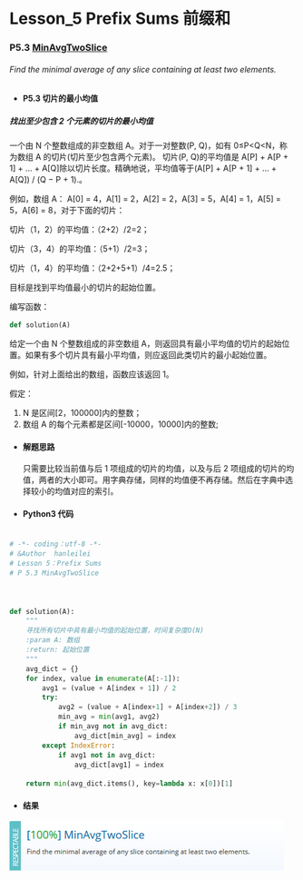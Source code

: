 # Lesson_5 Prefix Sums 前缀和

### P5.3 [MinAvgTwoSlice](https://app.codility.com/programmers/lessons/5-prefix_sums/min_avg_two_slice/)

###### Find the minimal average of any slice containing at least two elements.

- #### P5.3 切片的最小均值

##### 找出至少包含 2 个元素的切片的最小均值

一个由 N 个整数组成的非空数组 A。对于一对整数(P, Q)，如有 0≤P<Q<N，称为数组 A 的切片(切片至少包含两个元素)。
切片(P, Q)的平均值是 A[P] + A[P + 1] + ... + A[Q]除以切片长度。精确地说，平均值等于(A[P] + A[P + 1] + ... + A[Q]) / (Q − P + 1).。

例如，数组 A： A[0] = 4，A[1] = 2，A[2] = 2，A[3] = 5，A[4] = 1，A[5] = 5，A[6] = 8，对于下面的切片：

切片（1，2）的平均值：（2+2）/2=2；

切片（3，4）的平均值：（5+1）/2=3；

切片（1，4）的平均值：（2+2+5+1）/4=2.5；

目标是找到平均值最小的切片的起始位置。

编写函数：

```python
def solution(A)
```

给定一个由 N 个整数组成的非空数组 A，则返回具有最小平均值的切片的起始位置。如果有多个切片具有最小平均值，则应返回此类切片的最小起始位置。

例如，针对上面给出的数组，函数应该返回 1。

假定：

1. N 是区间[2，100000]内的整数；
2. 数组 A 的每个元素都是区间[-10000，10000]内的整数;

- #### 解题思路

  只需要比较当前值与后 1 项组成的切片的均值，以及与后 2 项组成的切片的均值，两者的大小即可。用字典存储，同样的均值便不再存储。然后在字典中选择较小的均值对应的索引。

- #### Python3 代码

```python

# -*- coding：utf-8 -*-
# &Author  hanleilei
# Lesson 5：Prefix Sums
# P 5.3 MinAvgTwoSlice



def solution(A):
    """
    寻找所有切片中具有最小均值的起始位置，时间复杂度O(N)
    :param A: 数组
    :return: 起始位置
    """
    avg_dict = {}
    for index, value in enumerate(A[:-1]):
        avg1 = (value + A[index + 1]) / 2
        try:
            avg2 = (value + A[index+1] + A[index+2]) / 3
            min_avg = min(avg1, avg2)
            if min_avg not in avg_dict:
                avg_dict[min_avg] = index
        except IndexError:
            if avg1 not in avg_dict:
                avg_dict[avg1] = index

    return min(avg_dict.items(), key=lambda x: x[0])[1]

```

- #### 结果

![image](https://github.com/Anfany/Codility-Lessons-By-Python3/blob/master/L5_Prefix%20Sums/5.3.png)
